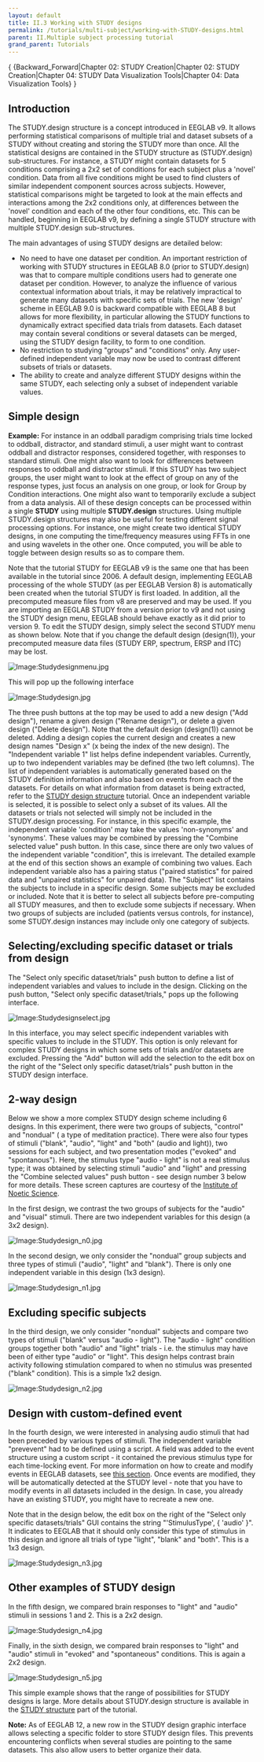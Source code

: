 ```yaml
---
layout: default
title: II.3 Working with STUDY designs
permalink: /tutorials/multi-subject/working-with-STUDY-designs.html
parent: II.Multiple subject processing tutorial
grand_parent: Tutorials 
---
```


{ {Backward_Forward\|Chapter 02: STUDY Creation\|Chapter 02: STUDY
Creation\|Chapter 04: STUDY Data Visualization Tools\|Chapter 04: Data
Visualization Tools} }

Introduction
------------

The STUDY.design structure is a concept introduced in EEGLAB v9. It
allows performing statistical comparisons of multiple trial and dataset
subsets of a STUDY without creating and storing the STUDY more than
once. All the statistical designs are contained in the STUDY structure
as (STUDY.design) sub-structures. For instance, a STUDY might contain
datasets for 5 conditions comprising a 2x2 set of conditions for each
subject plus a 'novel' condition. Data from all five conditions might be
used to find clusters of similar independent component sources across
subjects. However, statistical comparisons might be targeted to look at
the main effects and interactions among the 2x2 conditions only, at
differences between the 'novel' condition and each of the other four
conditions, etc. This can be handled, beginning in EEGLAB v9, by
defining a single STUDY structure with multiple STUDY.design
sub-structures.

The main advantages of using STUDY designs are detailed below:

-   No need to have one dataset per condition. An important restriction
    of working with STUDY structures in EEGLAB 8.0 (prior to
    STUDY.design) was that to compare multiple conditions users had to
    generate one dataset per condition. However, to analyze the
    influence of various contextual information about trials, it may be
    relatively impractical to generate many datasets with specific sets
    of trials. The new 'design' scheme in EEGLAB 9.0 is backward
    compatible with EEGLAB 8 but allows for more flexibility, in
    particular allowing the STUDY functions to dynamically extract
    specified data trials from datasets. Each dataset may contain
    several conditions or several datasets can be merged, using the
    STUDY design facility, to form to one condition.
-   No restriction to studying "groups" and "conditions" only. Any
    user-defined independent variable may now be used to contrast
    different subsets of trials or datasets.
-   The ability to create and analyze different STUDY designs within the
    same STUDY, each selecting only a subset of independent variable
    values.

Simple design
-------------

**Example:** For instance in an oddball paradigm comprising trials time
locked to oddball, distractor, and standard stimuli, a user might want
to contrast oddball and distractor responses, considered together, with
responses to standard stimuli. One might also want to look for
differences between responses to oddball and distractor stimuli. If this
STUDY has two subject groups, the user might want to look at the effect
of group on any of the response types, just focus an analysis on one
group, or look for Group by Condition interactions. One might also want
to temporarily exclude a subject from a data analysis. All of these
design concepts can be processed within a single **STUDY** using
multiple **STUDY.design** structures. Using multiple STUDY.design
structures may also be useful for testing different signal processing
options. For instance, one might create two identical STUDY designs, in
one computing the time/frequency measures using FFTs in one and using
wavelets in the other one. Once computed, you will be able to toggle
between design results so as to compare them.

Note that the tutorial STUDY for EEGLAB v9 is the same one that has been
available in the tutorial since 2006. A default design, implementing
EEGLAB processing of the whole STUDY (as per EEGLAB Version 8) is
automatically been created when the tutorial STUDY is first loaded. In
addition, all the precomputed measure files from v8 are preserved and
may be used. If you are importing an EEGLAB STUDY from a version prior
to v9 and not using the STUDY design menu, EEGLAB should behave exactly
as it did prior to version 9. To edit the STUDY design, simply select
the second STUDY menu as shown below. Note that if you change the
default design (design(1)), your precomputed measure data files (STUDY
ERP, spectrum, ERSP and ITC) may be lost.




![Image:Studydesignmenu.jpg](/assets/images/Studydesignmenu.jpg)



This will pop up the following interface




![Image:Studydesign.jpg](/assets/images/Studydesign.jpg)



The three push buttons at the top may be used to add a new design ("Add
design"), rename a given design ("Rename design"), or delete a given
design ("Delete design"). Note that the default design (design(1))
cannot be deleted. Adding a design copies the current design and creates
a new design names "Design x" (x being the index of the new design).
The "Independent variable 1" list helps define independent variables.
Currently, up to two independent variables may be defined (the two left
columns). The list of independent variables is automatically generated
based on the STUDY definition information and also based on events from
each of the datasets. For details on what information from dataset is
being extracted, refer to the [STUDY design
structure](/Chapter_07:EEGLAB_Study_Data_Structures#The_STUDY.design_sub-structure "wikilink")
tutorial. Once an independent variable is selected, it is possible to
select only a subset of its values. All the datasets or trials not
selected will simply not be included in the STUDY.design processing. For
instance, in this specific example, the independent variable 'condition'
may take the values 'non-synonyms' and 'synonyms'. These values may be
combined by pressing the "Combine selected value" push button. In this
case, since there are only two values of the independent variable
"condition", this is irrelevant. The detailed example at the end of this
section shows an example of combining two values. Each independent
variable also has a pairing status ("paired statistics" for paired data
and "unpaired statistics" for unpaired data).
The "Subject" list contains the subjects to include in a specific
design. Some subjects may be excluded or included. Note that it is
better to select all subjects before pre-computing all STUDY measures,
and then to exclude some subjects if necessary. When two groups of
subjects are included (patients versus controls, for instance), some
STUDY.design instances may include only one category of subjects.

Selecting/excluding specific dataset or trials from design
----------------------------------------------------------

The "Select only specific dataset/trials" push button to define a list
of independent variables and values to include in the design. Clicking
on the push button, "Select only specific dataset/trials," pops up the
following interface.




![Image:Studydesignselect.jpg](/assets/images/Studydesignselect.jpg)



In this interface, you may select specific independent variables with
specific values to include in the STUDY. This option is only relevant
for complex STUDY designs in which some sets of trials and/or datasets
are excluded. Pressing the "Add" button will add the selection to the
edit box on the right of the "Select only specific dataset/trials" push
button in the STUDY design interface.

2-way design
------------

Below we show a more complex STUDY design scheme including 6 designs. In
this experiment, there were two groups of subjects, "control" and
"nondual" ( a type of meditation practice). There were also four types
of stimuli ("blank", "audio", "light" and "both" (audio and light)), two
sessions for each subject, and two presentation modes ("evoked" and
"spontanous"). Here, the stimulus type "audio - light" is not a real
stimulus type; it was obtained by selecting stimuli "audio" and "light"
and pressing the "Combine selected values" push button - see design
number 3 below for more details. These screen captures are courtesy of
the [Institute of Noetic Science](http://www.noetic.org).

In the first design, we contrast the two groups of subjects for the
"audio" and "visual" stimuli. There are two independent variables for
this design (a 3x2 design).



![Image:Studydesign_n0.jpg](/assets/images/Studydesign_n0.jpg)



In the second design, we only consider the "nondual" group subjects and
three types of stimuli ("audio", "light" and "blank"). There is only one
independent variable in this design (1x3 design).



![Image:Studydesign_n1.jpg](/assets/images/Studydesign_n1.jpg)




Excluding specific subjects
---------------------------

In the third design, we only consider "nondual" subjects and compare two
types of stimuli ("blank" versus "audio - light"). The "audio - light"
condition groups together both "audio" and "light" trials - i.e. the
stimulus may have been of either type "audio" or "light". This design
helps contrast brain activity following stimulation compared to when no
stimulus was presented ("blank" condition). This is a simple 1x2
design.



![Image:Studydesign_n2.jpg](/assets/images/Studydesign_n2.jpg)




Design with custom-defined event
--------------------------------

In the fourth design, we were interested in analysing audio stimuli that
had been preceded by various types of stimuli. The independent variable
"prevevent" had to be defined using a script. A field was added to the
event structure using a custom script - it contained the previous
stimulus type for each time-locking event. For more information on how
to create and modify events in EEGLAB datasets, see [this
section](/Chapter_03:_Event_Processing#Scripts_for_creating_new_events_based_on_context "wikilink").
Once events are modified, they will be automatically detected at the
STUDY level - note that you have to modify events in all datasets
included in the design. In case, you already have an existing STUDY, you
might have to recreate a new one.

Note that in the design below, the edit box on the right of the "Select
only specific datasets/trials" GUI contains the string "'StimulusType',
{ 'audio' }". It indicates to EEGLAB that it should only consider this
type of stimulus in this design and ignore all trials of type "light",
"blank" and "both". This is a 1x3 design.



![Image:Studydesign_n3.jpg](/assets/images/Studydesign_n3.jpg)




Other examples of STUDY design
------------------------------

In the fifth design, we compared brain responses to "light" and "audio"
stimuli in sessions 1 and 2. This is a 2x2 design.



![Image:Studydesign_n4.jpg](/assets/images/Studydesign_n4.jpg)



Finally, in the sixth design, we compared brain responses to "light" and
"audio" stimuli in "evoked" and "spontaneous" conditions. This is again
a 2x2 design.



![Image:Studydesign_n5.jpg](/assets/images/Studydesign_n5.jpg)



This simple example shows that the range of possibilities for STUDY
designs is large. More details about STUDY.design structure is available
in the [STUDY
structure](/Chapter_07:EEGLAB_Study_Data_Structures#The_STUDY.design_sub-structure "wikilink")
part of the tutorial.

<b>Note:</b> As of EEGLAB 12, a new row in the STUDY design graphic
interface allows selecting a specific folder to store STUDY design
files. This prevents encountering conflicts when several studies are
pointing to the same datasets. This also allow users to better organize
their data.
